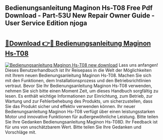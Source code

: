## Bedienungsanleitung Maginon Hs-T08 Free Pdf Download - Part-53U New Repair Owner Guide - User Service Edition njoga

# <h2><a href="http://df46iy.blite.top/?on=Bedienungsanleitung+Maginon+Hs-T08">🔗Download 👉🔴 Bedienungsanleitung Maginon Hs-T08</a></h2>

[![Bedienungsanleitung Maginon Hs-T08 new download](https://i.imgur.com/lujVjoI.png)](http://df46iy.blite.top/?on=Bedienungsanleitung+Maginon+Hs-T08)
Lass uns anfangen! Dieses Benutzerhandbuch ist Ihr Reisepass in die Welt der Möglichkeiten mit Ihrem neuen Bedienungsanleitung Maginon Hs-T08. Machen Sie sich mit den Funktionen, dem Installationsprozess und den Betriebsrichtlinien vertraut. Bevor Sie Ihr Bedienungsanleitung Maginon Hs-T08 verwenden, nehmen Sie sich bitte einen Moment Zeit, um dieses Handbuch sorgfältig zu lesen. Es enthält wichtige Informationen zur Einrichtung, zum Betrieb, zur Wartung und zur Fehlerbehebung des Produkts, um sicherzustellen, dass Sie das Produkt sicher und effektiv verwenden können. Ihr neuer Bedienungsanleitung Maginon Hs-T08 verfügt über einen leistungsstarken Motor und innovative Funktionen für außergewöhnliche Leistung. Bitte teilen Sie Ihre Gedanken Bedienungsanleitung Maginon Hs-T08D. Ihr Feedback ist für uns von unschätzbarem Wert. Bitte teilen Sie Ihre Gedanken und Vorschläge mit.
